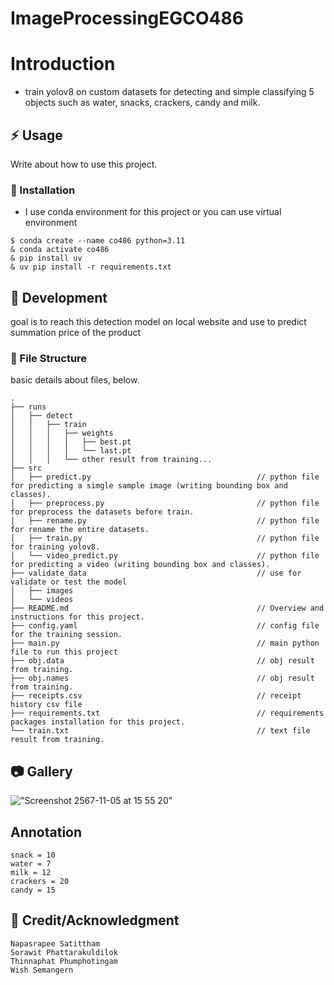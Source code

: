 # ImageProcessingEGCO486
# Introduction
- train yolov8 on custom datasets for detecting and simple classifying 5 objects such as water, snacks, crackers, candy and milk.

## :zap: Usage
Write about how to use this project.

###  :electric_plug: Installation
- I use conda environment for this project or you can use virtual environment
```
$ conda create --name co486 python=3.11
& conda activate co486
& pip install uv
& uv pip install -r requirements.txt
```

##  :wrench: Development
goal is to reach this detection model on local website and use to predict summation price of the product


###  :file_folder: File Structure
basic details about files, below.

```
.
├── runs
│   ├── detect
│   │   ├── train
│   │   │   ├── weights
│   │   │   │   ├── best.pt
│   │   │   │   └── last.pt
│   │   │   └── other result from training...
├── src
│   ├── predict.py                                     // python file for predicting a simgle sample image (writing bounding box and classes).
│   ├── preprocess.py                                  // python file for preprocess the datasets before train.
│   ├── rename.py                                      // python file for rename the entire datasets.
│   ├── train.py                                       // python file for training yolov8.
│   └── video_predict.py                               // python file for predicting a video (writing bounding box and classes).
├── validate_data                                      // use for validate or test the model
│   ├── images
│   └── videos
├── README.md                                          // Overview and instructions for this project.
├── config.yaml                                        // config file for the training session.
├── main.py                                            // main python file to run this project
├── obj.data                                           // obj result from training.
├── obj.names                                          // obj result from training.
├── receipts.csv                                       // receipt history csv file
├── requirements.txt                                   // requirements packages installation for this project.
└── train.txt                                          // text file result from training.
```


##  :camera: Gallery

!["Screenshot 2567-11-05 at 15 55 20"](https://github.com/user-attachments/assets/dfac185a-3bbd-4314-a3d8-2aa3e15c9af4)

## Annotation
```
snack = 10
water = 7
milk = 12
crackers = 20
candy = 15
```



## :star2: Credit/Acknowledgment
```
Napasrapee Satittham
Sorawit Phattarakuldilok
Thinnaphat Phumphotingam
Wish Semangern
```
